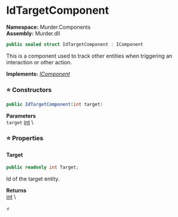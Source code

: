# IdTargetComponent

**Namespace:** Murder.Components \
**Assembly:** Murder.dll

```csharp
public sealed struct IdTargetComponent : IComponent
```

This is a component used to track other entities when triggering an interaction or other
            action.

**Implements:** _[IComponent](/Bang/Components/IComponent.html)_

### ⭐ Constructors
```csharp
public IdTargetComponent(int target)
```

**Parameters** \
`target` [int](https://learn.microsoft.com/en-us/dotnet/api/System.Int32?view=net-7.0) \

### ⭐ Properties
#### Target
```csharp
public readonly int Target;
```

Id of the target entity.

**Returns** \
[int](https://learn.microsoft.com/en-us/dotnet/api/System.Int32?view=net-7.0) \


⚡